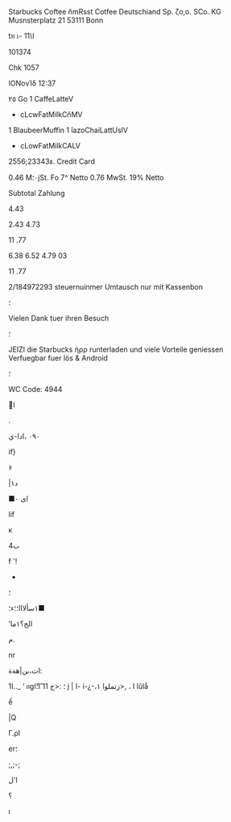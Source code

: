 Starbucks Coftee
ňmRsst  Cotfee  Deutschiand
Sp.  ζο,ο.  SCo.  KG
Musnsterplatz  21
53111  Bonn

tท
เ-
1ا\1

101374

Chk  1057

ΙΟΝονΊδ  12:37

٢٥  Go
1  CaffeLatteV

+  cLcwFatMilkCňMV

1  BlaubeerMuffin
1  îazoChaiLattUslV

+  cLowFatMilkCALV

2556;23343ธ.
Credit Card

0.46 M٠؛jSt.  Fo  7^
Netto
0.76  MwSt.  19%
Netto

Subtotal
Zahlung

4.43

2.43
4.73

11 .77

6.38
6.52
4.79
03

11 .77

2/184972293 steuernuinmer
Umtausch  nur  mit  Kassenbon

؛

Vielen  Dank  tuer  ihren  Besuch

؛

JEIZI  die  Starbucks  ήρρ
runterladen  und
viele  Vorteile  geniessen
Verfuegbar  fuer  lös  &  Android

؛

WC  Code:  4944

I

.

٠٩٠ ،ادا-ي

if}

۶

|د١

■اى
٠

lif

к

4ب

f '!

-

؛

 ١سألااا؛؛ء؛■

’الج؟١ما

م.

nr

 ات،ىن|هةة:

1ا.._
‘
ııg؛
:<ج
11
ًا؛ًا
j
|
ا-
i-¿-،زتملوا
١>,
،
I
lũlẳ

ề

|Q

Γ.ρΙ

er؛

;,;-;

 ا'ل

؟

เ
